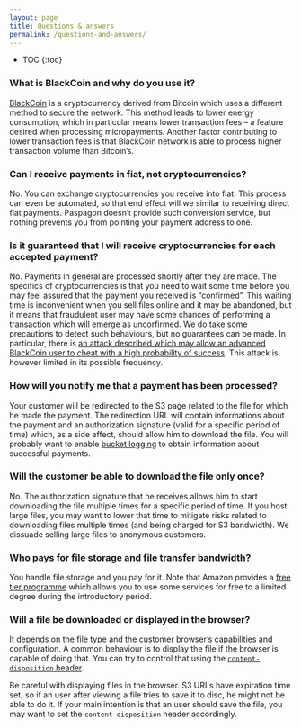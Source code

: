 ```yaml
---
layout: page
title: Questions & answers
permalink: /questions-and-answers/
---
```

* TOC
{:toc}

### What is BlackCoin and why do you use it?

[BlackCoin](http://blackcoin.co/) is a cryptocurrency derived from Bitcoin which uses a different method to secure the network. This method leads to lower energy consumption, which in particular means lower transaction fees – a feature desired when processing micropayments. Another factor contributing to lower transaction fees is that BlackCoin network is able to process higher transaction volume than Bitcoin’s.

### Can I receive payments in fiat, not cryptocurrencies?

No. You can exchange cryptocurrencies you receive into fiat. This process can even be automated, so that end effect will we similar to receiving direct fiat payments. Paspagon doesn’t provide such conversion service, but nothing prevents you from pointing your payment address to one.

### Is it guaranteed that I will receive cryptocurrencies for each accepted payment?

No. Payments in general are processed shortly after they are made. The specifics of cryptocurrencies is that you need to wait some time before you may feel assured that the payment you received is “confirmed”. This waiting time is inconvenient when you sell files online and it may be abandoned, but it means that fraudulent user may have some chances of performing a transaction which will emerge as uncorfirmed. We do take some precautions to detect such behaviours, but no guarantees can be made. In particular, there is [an attack described which may allow an advanced BlackCoin user to cheat with a high probability of success](https://www.reddit.com/r/blackcoin/comments/3xz8za/bounty_for_porting_bitcoinxt_patch_into_blackcoin/cyz2rlr). This attack is however limited in its possible frequency.

### How will you notify me that a payment has been processed?

Your customer will be redirected to the S3 page related to the file for which he made the payment. The redirection URL will contain informations about the payment and an authorization signature (valid for a specific period of time) which, as a side effect, should allow him to download the file. You will probably want to enable [bucket logging](http://docs.aws.amazon.com/AmazonS3/latest/dev/ServerLogs.html) to obtain information about successful payments.

### Will the customer be able to download the file only once?

No. The authorization signature that he receives allows him to start downloading the file multiple times for a specific period of time. If you host large files, you may want to lower that time to mitigate risks related to downloading files multiple times (and being charged for S3 bandwidth). We dissuade selling large files to anonymous customers.

### Who pays for file storage and file transfer bandwidth?

You handle file storage and you pay for it. Note that Amazon provides a [free tier programme](https://aws.amazon.com/free/) which allows you to use some services for free to a limited degree during the introductory period.

### Will a file be downloaded or displayed in the browser?

It depends on the file type and the customer browser’s capabilities and configuration. A common behaviour is to display the file if the browser is capable of doing that. You can try to control that using the [`content-disposition` header](https://www.w3.org/Protocols/rfc2616/rfc2616-sec19.html#sec19.5.1).

Be careful with displaying files in the browser. S3 URLs have expiration time set, so if an user after viewing a file tries to save it to disc, he might not be able to do it. If your main intention is that an user should save the file, you may want to set the `content-disposition` header accordingly.
